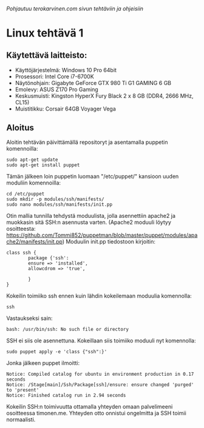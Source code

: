 ###### Pohjautuu terokarvinen.com sivun tehtäviin ja ohjeisiin
# Linux tehtävä 1

## Käytettävä laitteisto:
- Käyttöjärjestelmä: Windows 10 Pro 64bit
- Prosessori: Intel Core i7-6700K
- Näytönohjain: Gigabyte GeForce GTX 980 Ti G1 GAMING 6 GB
- Emolevy: ASUS Z170 Pro Gaming
- Keskusmuisti: Kingston HyperX Fury Black 2 x 8 GB (DDR4, 2666 MHz, CL15)
- Muistitikku: Corsair 64GB Voyager Vega

## Aloitus

Aloitin tehtävän päivittämällä repositoryt ja asentamalla puppetin komennoilla:
```
sudo apt-get update
sudo apt-get install puppet
```
Tämän jälkeen loin puppetin luomaan "/etc/puppet/" kansioon uuden moduliin komennoilla:
```
cd /etc/puppet
sudo mkdir -p modules/ssh/manifests/
sudo nano modules/ssh/manifests/init.pp
```

Otin mallia tunnilla tehdystä moduulista, jolla asennettiin apache2 ja muokkasin sitä SSH:n asennusta varten. (Apache2 moduuli löytyy osoitteesta: https://github.com/Tommi852/puppetman/blob/master/puppet/modules/apache2/manifests/init.pp)
Moduulin init.pp tiedostoon kirjoitin:
```
class ssh {
        package {'ssh':
        ensure => 'installed',
        allowcdrom => 'true',

        }
}

```
Kokeilin toimiiko ssh ennen kuin lähdin kokeilemaan moduulia komennolla:
```
ssh
```
Vastaukseksi sain:
```
bash: /usr/bin/ssh: No such file or directory
```
SSH ei siis ole asennettuna. Kokeillaan siis toimiiko moduuli nyt komennolla:
```
sudo puppet apply -e 'class {"ssh":}'
```
Jonka jälkeen puppet ilmoitti:
```
Notice: Compiled catalog for ubuntu in environment production in 0.17 seconds
Notice: /Stage[main]/Ssh/Package[ssh]/ensure: ensure changed 'purged' to 'present'
Notice: Finished catalog run in 2.94 seconds
```
Kokeilin SSH:n toimivuutta ottamalla yhteyden omaan palvelimeeni osoitteessa timonen.me.
Yhteyden otto onnistui ongelmitta ja SSH toimii normaalisti.

